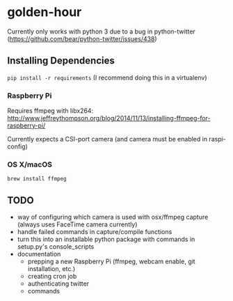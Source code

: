 # golden-hour

Currently only works with python 3 due to a bug in python-twitter (https://github.com/bear/python-twitter/issues/438)

## Installing Dependencies

`pip install -r requirements` (I recommend doing this in a virtualenv)

### Raspberry Pi

Requires ffmpeg with libx264: http://www.jeffreythompson.org/blog/2014/11/13/installing-ffmpeg-for-raspberry-pi/

Currently expects a CSI-port camera (and camera must be enabled in raspi-config)

### OS X/macOS

`brew install ffmpeg`

## TODO

- way of configuring which camera is used with osx/ffmpeg capture (always uses FaceTime camera currently)
- handle failed commands in capture/compile functions
- turn this into an installable python package with commands in setup.py's console_scripts
- documentation
    - prepping a new Raspberry Pi (ffmpeg, webcam enable, git installation, etc.)
    - creating cron job
    - authenticating twitter
    - commands
